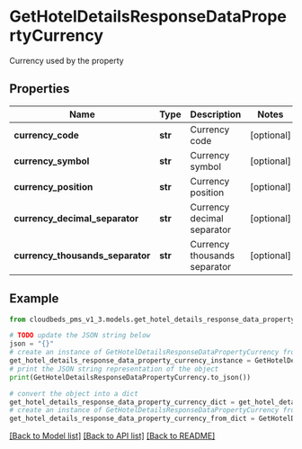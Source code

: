 # GetHotelDetailsResponseDataPropertyCurrency

Currency used by the property

## Properties

Name | Type | Description | Notes
------------ | ------------- | ------------- | -------------
**currency_code** | **str** | Currency code | [optional] 
**currency_symbol** | **str** | Currency symbol | [optional] 
**currency_position** | **str** | Currency position | [optional] 
**currency_decimal_separator** | **str** | Currency decimal separator | [optional] 
**currency_thousands_separator** | **str** | Currency thousands separator | [optional] 

## Example

```python
from cloudbeds_pms_v1_3.models.get_hotel_details_response_data_property_currency import GetHotelDetailsResponseDataPropertyCurrency

# TODO update the JSON string below
json = "{}"
# create an instance of GetHotelDetailsResponseDataPropertyCurrency from a JSON string
get_hotel_details_response_data_property_currency_instance = GetHotelDetailsResponseDataPropertyCurrency.from_json(json)
# print the JSON string representation of the object
print(GetHotelDetailsResponseDataPropertyCurrency.to_json())

# convert the object into a dict
get_hotel_details_response_data_property_currency_dict = get_hotel_details_response_data_property_currency_instance.to_dict()
# create an instance of GetHotelDetailsResponseDataPropertyCurrency from a dict
get_hotel_details_response_data_property_currency_from_dict = GetHotelDetailsResponseDataPropertyCurrency.from_dict(get_hotel_details_response_data_property_currency_dict)
```
[[Back to Model list]](../README.md#documentation-for-models) [[Back to API list]](../README.md#documentation-for-api-endpoints) [[Back to README]](../README.md)



